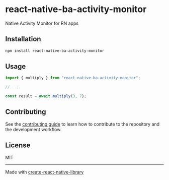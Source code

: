 # react-native-ba-activity-monitor
Native Activity Monitor for RN apps
## Installation

```sh
npm install react-native-ba-activity-monitor
```

## Usage

```js
import { multiply } from "react-native-ba-activity-monitor";

// ...

const result = await multiply(3, 7);
```

## Contributing

See the [contributing guide](CONTRIBUTING.md) to learn how to contribute to the repository and the development workflow.

## License

MIT

---

Made with [create-react-native-library](https://github.com/callstack/react-native-builder-bob)
